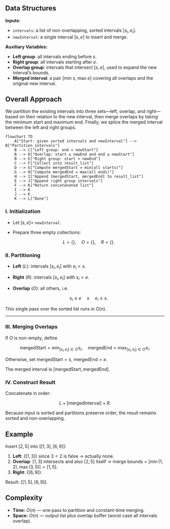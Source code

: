 ## Data Structures

**Inputs:**

* `intervals`: a list of non-overlapping, sorted intervals $[s_i,e_i]$.
* `newInterval`: a single interval $[s,e]$ to insert and merge.

**Auxiliary Variables:**

* **Left group**: all intervals ending before $s$.
* **Right group**: all intervals starting after $e$.
* **Overlap group**: intervals that intersect $[s,e]$, used to expand the new interval’s bounds.
* **Merged interval**: a pair $[\min\!s,\;\max\!e]$ covering all overlaps and the original new interval.

## Overall Approach

We partition the existing intervals into three sets—left, overlap, and right—based on their relation to the new interval, then merge overlaps by taking the minimum start and maximum end. Finally, we splice the merged interval between the left and right groups.

```mermaid
flowchart TD
    A["Start: given sorted intervals and newInterval"] --> B["Partition intervals"]
    B --> C["Left group: end < newStart"]
    B --> D["Overlap: start ≤ newEnd and end ≥ newStart"]
    B --> E["Right group: start > newEnd"]
    C --> F["Collect into result_list"]
    D --> G["Compute mergedStart = min(all starts)"]
    G --> H["Compute mergedEnd = max(all ends)"]
    H --> I["Append [mergedStart, mergedEnd] to result_list"]
    E --> J["Append right group intervals"]
    F --> K["Return concatenated list"]
    I --> K
    J --> K
    K --> L["Done"]
```

### I. Initialization

* Let $[s,e] =$ `newInterval`.
* Prepare three empty collections:

  $$
    L = \{\},\quad O = \{\},\quad R = \{\}.
  $$

### II. Partitioning

* **Left** ($L$): intervals $[s_i,e_i]$ with $e_i < s$.
* **Right** ($R$): intervals $[s_i,e_i]$ with $s_i > e$.
* **Overlap** ($O$): all others, i.e.

  $$
    s_i \le e \quad\land\quad e_i \ge s.
  $$

This single pass over the sorted list runs in $O(n)$.

---

### III. Merging Overlaps

If $O$ is non-empty, define

$$
  \text{mergedStart} = \min_{[s_i,e_i]\in O}\!s_i,\quad
  \text{mergedEnd}   = \max_{[s_i,e_i]\in O}\!e_i.
$$

Otherwise, set $\text{mergedStart}=s$, $\text{mergedEnd}=e$.

The merged interval is $[\text{mergedStart},\,\text{mergedEnd}]$.

### IV. Construct Result

Concatenate in order:

$$
  L \;+\; [\text{mergedInterval}]\;+\; R.
$$

Because input is sorted and partitions preserve order, the result remains sorted and non-overlapping.

## Example

Insert $[2,5]$ into $\bigl[[1,3],\,[6,9]\bigr]$:

1. **Left**: $\{[1,3]\}$ since $3<2$ is false → actually none.
2. **Overlap**: $[1,3]$ intersects and also $[2,5]$ itself → merge bounds = $[\min(1,2),\,\max(3,5)] = [1,5]$.
3. **Right**: $\{[6,9]\}$.

Result: $\bigl[[1,5],\,[6,9]\bigr]$.

## Complexity

* **Time:** $O(n)$ — one pass to partition and constant-time merging.
* **Space:** $O(n)$ — output list plus overlap buffer (worst case all intervals overlap).
